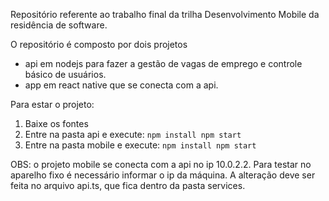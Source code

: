 Repositório referente ao trabalho final da trilha Desenvolvimento Mobile da residência de software.

O repositório é composto por dois projetos

- api em nodejs para fazer a gestão de vagas de emprego e controle básico de usuários.
- app em react native que se conecta com a api.

Para estar o projeto:
1. Baixe os fontes
2. Entre na pasta api e execute:
   `
   npm install
   npm start
   `
3. Entre na pasta mobile e execute:
   `
   npm install
   npm start
   `

OBS: o projeto mobile se conecta com a api no ip 10.0.2.2. Para testar no aparelho fixo é necessário informar o ip da máquina. A alteração deve ser feita no arquivo api.ts, que fica dentro da pasta services.
